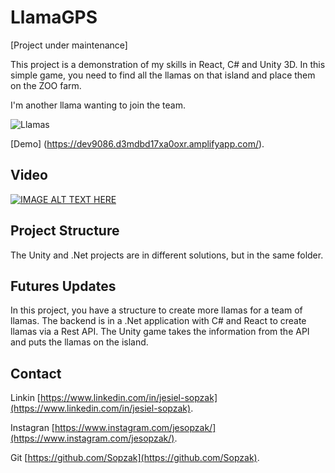 # LlamaGPS

[Project under maintenance]

This project is a demonstration of my skills in React, C# and Unity 3D.
In this simple game, you need to find all the llamas on that island and place them on the ZOO farm.

I'm another llama wanting to join the team.

![Llamas](/LlamaGPSUnity/Assets/Images/llama.gif)

[Demo] (https://dev9086.d3mdbd17xa0oxr.amplifyapp.com/).


## Video
[![IMAGE ALT TEXT HERE](https://img.youtube.com/vi/C6LXlzgCrrs/0.jpg)](https://www.youtube.com/watch?v=C6LXlzgCrrs) 


## Project Structure
The Unity and .Net projects are in different solutions, but in the same folder.

## Futures Updates
In this project, you have a structure to create more llamas for a team of llamas.
The backend is in a .Net application with C# and React to create llamas via a Rest API.
The Unity game takes the information from the API and puts the llamas on the island.
## Contact

Linkin [https://www.linkedin.com/in/jesiel-sopzak](https://www.linkedin.com/in/jesiel-sopzak).

Instagran [https://www.instagram.com/jesopzak/](https://www.instagram.com/jesopzak/).

Git [https://github.com/Sopzak](https://github.com/Sopzak).
